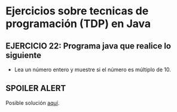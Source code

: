 # Ejercicios sobre tecnicas de programación (TDP) en Java

## EJERCICIO 22: Programa java que realice lo siguiente

* Lea un número entero y muestre si el número es múltiplo de 10.

## SPOILER ALERT

Posible solución [aquí](http://puntocomnoesunlenguaje.blogspot.com.es/2012/07/java-ejercicios-basicos-condicional-1.html).
